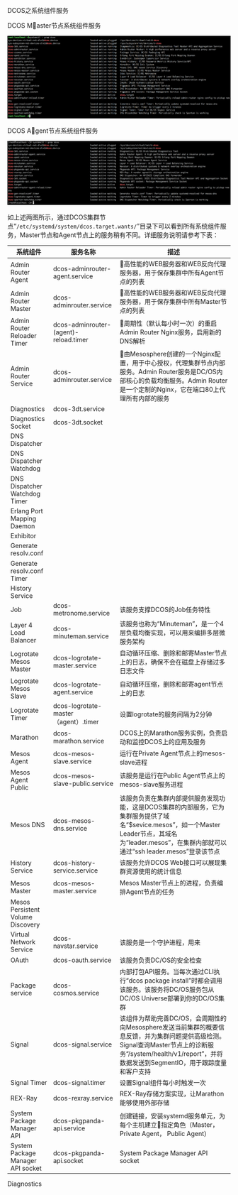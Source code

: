DCOS之系统组件服务

DCOS Master节点系统组件服务

![](/assets/dcos_system_components.png)

DCOS Agent节点系统组件服务

![](/assets/dcos_system_components_agent.png)

如上述两图所示，通过DCOS集群节点“`/etc/systemd/system/dcos.target.wants/`”目录下可以看到所有系统组件服务，Master节点和Agent节点上的服务稍有不同。详细服务说明请参考下表：

| 系统组件 | 服务名称 | 描述 |
| --- | --- | --- |
| Admin Router Agent | dcos-adminrouter-agent.service | 高性能的WEB服务器和WEB反向代理服务器，用于保存集群中所有Agent节点的列表 |
| Admin Router Master | dcos-adminrouter.service | 高性能的WEB服务器和WEB反向代理服务器，用于保存集群中所有Master节点的列表 |
| Admin Router Reloader Timer | dcos-adminrouter-\(agent\)-reload.timer | 周期性（默认每小时一次）的重启Admin Router Nginx服务，启用新的DNS解析 |
| Admin Router Service | dcos-adminrouter.service | 由Mesosphere创建的一个Nginx配置，用于中心授权，代理集群节点内部服务。Admin Router服务是DC\/OS内部核心的负载均衡服务。Admin Router是一个定制的Nginx，它在端口80上代理所有内部的服务 |
| Diagnostics | dcos-3dt.service |  |
| Diagnostics Socket | dcos-3dt.socket |  |
| DNS Dispatcher |  |  |
| DNS Dispatcher Watchdog |  |  |
| DNS Dispatcher Watchdog Timer |  |  |
| Erlang Port Mapping Daemon |  |  |
| Exhibitor |  |  |
| Generate resolv.conf |  |  |
| Generate resolv.conf Timer |  |  |
| History Service |  |  |
| Job | dcos-metronome.service | 该服务支撑DCOS的Job任务特性 |
| Layer 4 Load Balancer | dcos-minuteman.service | 该服务也称为“Minuteman”，是一个4层负载均衡实现，可以用来编排多层微服务架构 |
| Logrotate Mesos Master | dcos-logrotate-master.service | 自动循环压缩、删除和邮寄Master节点上的日志，确保不会在磁盘上存储过多日志文件 |
| Logrotate Mesos Slave | dcos-logrotate-agent.service | 自动循环压缩，删除和邮寄agent节点上的日志 |
| Logrotate Timer | dcos-logrotate-master（agent）.timer | 设置logrotate的服务间隔为2分钟 |
| Marathon | dcos-marathon.service | DCOS上的Marathon服务实例，负责启动和监控DCOS上的应用及服务 |
| Mesos Agent | dcos-mesos-slave.service | 运行在Private Agent节点上的mesos-slave进程 |
| Mesos Agent Public | dcos-mesos-slave-public.service | 该服务是运行在Public Agent节点上的mesos-slave服务进程 |
| Mesos DNS | dcos-mesos-dns.service | 该服务负责在集群内部提供服务发现功能，这是DCOS集群的内部服务，它为集群服务提供了域名“$sevice.mesos”，如一个Master Leader节点，其域名为“leader.mesos”，在集群内部就可以通过“ssh leader.mesos”登录该节点 |
| History Service | dcos-history-service.service | 该服务允许DCOS Web接口可以展现集群资源使用的统计信息 |
| Mesos Master | dcos-mesos-master.service | Mesos Master节点上的进程，负责编排Agent节点的任务 |
| Mesos Persistent Volume Discovery |  |  |
| Virtual Network Service | dcos-navstar.service | 该服务是一个守护进程，用来 |
| OAuth | dcos-oauth.service | 该服务负责DC\/OS的安全检查 |
| Package service | dcos-cosmos.service | 内部打包API服务。当每次通过CLI执行“dcos package install”时都会调用该服务。该服务将DC\/OS服务包从DC\/OS Universe部署到你的DC\/OS集群 |
| Signal | dcos-signal.service | 该组件为帮助完善DC\/OS，会周期性的向Mesosphere发送当前集群的概要信息反馈，并为集群问题提供高级检测。Signal查询Master节点上的诊断服务“\/system\/health\/v1\/report”，并将数据发送到SegmentIO，用于跟踪度量和客户支持 |
| Signal Timer | dcos-signal.timer | 设置Signal组件每小时触发一次 |
| REX-Ray | dcos-rexray.service | REX-Ray存储方案实现，让Marathon能够使用外部存储 |
| System Package Manager API | dcos-pkgpanda-api.service | 创建链接，安装systemd服务单元，为每个主机建立指定角色（Master，Private Agent， Public Agent） |
| System Package Manager API socket | dcos-pkgpanda-api.socket | System Package Manager API socket |

Diagnostics

